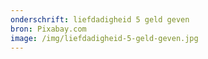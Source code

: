 ```yaml
---
onderschrift: liefdadigheid 5 geld geven
bron: Pixabay.com
image: /img/liefdadigheid-5-geld-geven.jpg
---
```

